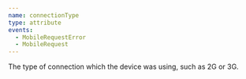 ```yaml
---
name: connectionType
type: attribute
events:
  - MobileRequestError
  - MobileRequest
---
```


The type of connection which the device was using, such as 2G or 3G.